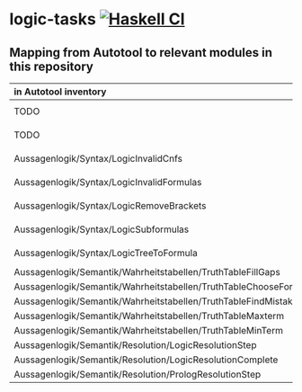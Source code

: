 # logic-tasks [![Haskell CI](https://github.com/fmidue/logic-tasks/actions/workflows/haskell.yml/badge.svg)](https://github.com/fmidue/logic-tasks/actions/workflows/haskell.yml)

## Mapping from Autotool to relevant modules in this repository

| in Autotool inventory | Direct | Quiz | Autotool module | `logic-tasks` module(s) |
| :-- | :-: | :-: | :-- | :-- |
| TODO | | | | [`LogicTasks.Syntax.ComposeFormula`](src/LogicTasks/Syntax/ComposeFormula.hs), [`Tasks.ComposeFormula.Quiz`](src/Tasks/ComposeFormula/Quiz.hs) |
| TODO | | | | [`LogicTasks.Syntax.DecomposeFormula`](src/LogicTasks/Syntax/DecomposeFormula.hs), [`Tasks.DecomposeFormula.Quiz`](src/Tasks/DecomposeFormula/Quiz.hs) |
| Aussagenlogik/Syntax/LogicInvalidCnfs | | x | `Logic.Syntax.LegalCnf` | [`LogicTasks.Syntax.IllegalCnfs`](src/LogicTasks/Syntax/IllegalCnfs.hs), [`Tasks.LegalCNF.Quiz`](src/Tasks/LegalCNF/Quiz.hs) |
| Aussagenlogik/Syntax/LogicInvalidFormulas | | x | `Logic.Syntax.LegalFormula` | [`LogicTasks.Syntax.IllegalFormulas`](src/LogicTasks/Syntax/IllegalFormulas.hs), [`Tasks.LegalProposition.Quiz`](src/Tasks/LegalProposition/Quiz.hs) |
| Aussagenlogik/Syntax/LogicRemoveBrackets | | x | `Logic.Syntax.SimplestFormula` | [`LogicTasks.Syntax.SimplestFormula`](src/LogicTasks/Syntax/SimplestFormula.hs), [`Tasks.SuperfluousBrackets.Quiz`](src/Tasks/SuperfluousBrackets/Quiz.hs) |
| Aussagenlogik/Syntax/LogicSubformulas | | x | `Logic.Syntax.SubFormula` | [`LogicTasks.Syntax.SubTreeSet`](src/LogicTasks/Syntax/SubTreeSet.hs), [`Tasks.SubTree.Quiz`](src/Tasks/SubTree/Quiz.hs) |
| Aussagenlogik/Syntax/LogicTreeToFormula | | x | `Logic.Syntax.TreeToFormula` | [`LogicTasks.Syntax.TreeToFormula`](src/LogicTasks/Syntax/TreeToFormula.hs), [`Tasks.TreeToFormula.Quiz`](src/Tasks/TreeToFormula/Quiz.hs) |
| Aussagenlogik/Semantik/Wahrheitstabellen/TruthTableFillGaps | x | x | `Logic.Semantics.FillGaps` | [`LogicTasks.Semantics.Fill`](src/LogicTasks/Semantics/Fill.hs) |
| Aussagenlogik/Semantik/Wahrheitstabellen/TruthTableChooseForFormula | x | x | `Logic.Semantics.ChooseTable` | [`LogicTasks.Semantics.Pick`](src/LogicTasks/Semantics/Pick.hs) |
| Aussagenlogik/Semantik/Wahrheitstabellen/TruthTableFindMistakes | x | x | `Logic.Semantics.FindMistakes` | [`LogicTasks.Semantics.Decide`](src/LogicTasks/Semantics/Decide.hs) |
| Aussagenlogik/Semantik/Wahrheitstabellen/TruthTableMaxterm | x | x | `Logic.Semantics.MaxTerm` | [`LogicTasks.Semantics.Max`](src/LogicTasks/Semantics/Max.hs) |
| Aussagenlogik/Semantik/Wahrheitstabellen/TruthTableMinTerm | x | x | `Logic.Semantics.MinTerm` | [`LogicTasks.Semantics.Min`](src/LogicTasks/Semantics/Min.hs) |
| Aussagenlogik/Semantik/Resolution/LogicResolutionStep | x | x | `Logic.Semantics.ResolutionStep` | [`LogicTasks.Semantics.Step`](src/LogicTasks/Semantics/Step.hs) |
| Aussagenlogik/Semantik/Resolution/LogicResolutionComplete | x | x | `Logic.Semantics.ResolutionFull` | [`LogicTasks.Semantics.Resolve`](src/LogicTasks/Semantics/Resolve.hs) |
| Aussagenlogik/Semantik/Resolution/PrologResolutionStep | x | x | `Logic.Semantics.ResolutionStepProlog` | [`LogicTasks.Semantics.Prolog`](src/LogicTasks/Semantics/Prolog.hs) |
